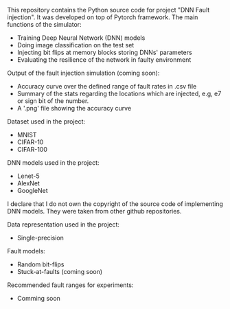 This repository contains the Python source code for project "DNN Fault injection". It was developed on top of Pytorch framework.
The main functions of the simulator:
- Training Deep Neural Network (DNN) models
- Doing image classification on the test set
- Injecting bit flips at memory blocks storing DNNs' parameters
- Evaluating the resilience of the network in faulty environment

Output of the fault injection simulation (coming soon):
- Accuracy curve over the defined range of fault rates in .csv file 
- Summary of the stats regarding the locations which are injected, e.g, e7 or sign bit of the number.
- A '.png' file showing the accuracy curve 

Dataset used in the project:
- MNIST
- CIFAR-10
- CIFAR-100

DNN models used in the project:
- Lenet-5
- AlexNet
- GoogleNet

I declare that I do not own the copyright of the source code of implementing DNN models. They were taken from other github repositories.  

Data representation used in the project:
- Single-precision

Fault models:
- Random bit-flips
- Stuck-at-faults (coming soon)

Recommended fault ranges for experiments:
- Comming soon

